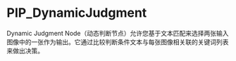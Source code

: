 # PIP_DynamicJudgment
Dynamic Judgment Node（动态判断节点）允许您基于文本匹配来选择两张输入图像中的一张作为输出。它通过比较判断条件文本与每张图像相关联的关键词列表来做出决策。
